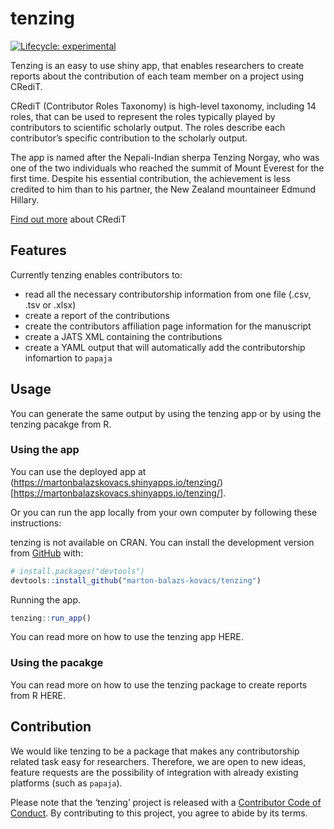 
<!-- README.md is generated from README.Rmd. Please edit that file -->

# tenzing

<!-- badges: start -->

[![Lifecycle:
experimental](https://img.shields.io/badge/lifecycle-experimental-orange.svg)](https://www.tidyverse.org/lifecycle/#experimental)
<!-- badges: end -->

Tenzing is an easy to use shiny app, that enables researchers to create
reports about the contribution of each team member on a project using
CRediT.

CRediT (Contributor Roles Taxonomy) is high-level taxonomy, including 14
roles, that can be used to represent the roles typically played by
contributors to scientific scholarly output. The roles describe each
contributor’s specific contribution to the scholarly output.

The app is named after the Nepali-Indian sherpa Tenzing Norgay, who was
one of the two individuals who reached the summit of Mount Everest for
the first time. Despite his essential contribution, the achievement is
less credited to him than to his partner, the New Zealand mountaineer
Edmund Hillary.

[Find out more](https://www.casrai.org/credit.html) about CRediT

## Features

Currently tenzing enables contributors to:

  - read all the necessary contributorship information from one file
    (.csv, .tsv or .xlsx)
  - create a report of the contributions
  - create the contributors affiliation page information for the
    manuscript
  - create a JATS XML containing the contributions
  - create a YAML output that will automatically add the contributorship
    infomartion to `papaja`

## Usage

You can generate the same output by using the tenzing app or by using
the tenzing pacakge from R.

### Using the app

You can use the deployed app at
(<https://martonbalazskovacs.shinyapps.io/tenzing/>)\[<https://martonbalazskovacs.shinyapps.io/tenzing/>\].

Or you can run the app locally from your own computer by following these
instructions:

tenzing is not available on CRAN. You can install the development
version from [GitHub](https://github.com/) with:

``` r
# install.packages("devtools")
devtools::install_github("marton-balazs-kovacs/tenzing")
```

Running the app.

``` r
tenzing::run_app()
```

You can read more on how to use the tenzing app HERE.

### Using the pacakge

You can read more on how to use the tenzing package to create reports
from R HERE.

## Contribution

We would like tenzing to be a package that makes any contributorship
related task easy for researchers. Therefore, we are open to new ideas,
feature requests are the possibility of integration with already
existing platforms (such as `papaja`).

Please note that the ‘tenzing’ project is released with a [Contributor
Code of Conduct](CODE_OF_CONDUCT.md). By contributing to this project,
you agree to abide by its terms.
